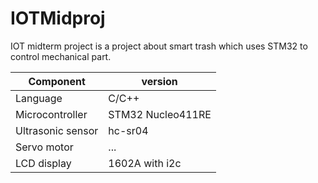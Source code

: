 ﻿# IOTMidproj

IOT midterm project is a project about smart trash which uses STM32 to control mechanical part.

Component|version
----------- | -------------
Language | C/C++
Microcontroller | STM32 Nucleo411RE
Ultrasonic sensor| hc-sr04
Servo motor| ...
LCD display | 1602A with i2c
